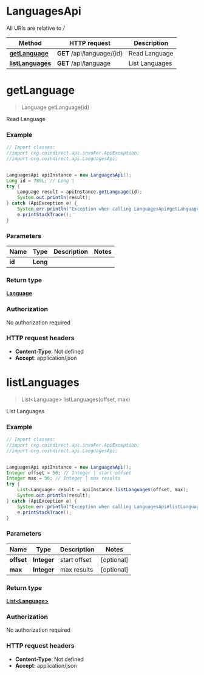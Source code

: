 # LanguagesApi

All URIs are relative to */*

Method | HTTP request | Description
------------- | ------------- | -------------
[**getLanguage**](LanguagesApi.md#getLanguage) | **GET** /api/language/{id} | Read Language
[**listLanguages**](LanguagesApi.md#listLanguages) | **GET** /api/language | List Languages

<a name="getLanguage"></a>
# **getLanguage**
> Language getLanguage(id)

Read Language

### Example
```java
// Import classes:
//import org.coindirect.api.invoker.ApiException;
//import org.coindirect.api.LanguagesApi;


LanguagesApi apiInstance = new LanguagesApi();
Long id = 789L; // Long | 
try {
    Language result = apiInstance.getLanguage(id);
    System.out.println(result);
} catch (ApiException e) {
    System.err.println("Exception when calling LanguagesApi#getLanguage");
    e.printStackTrace();
}
```

### Parameters

Name | Type | Description  | Notes
------------- | ------------- | ------------- | -------------
 **id** | **Long**|  |

### Return type

[**Language**](Language.md)

### Authorization

No authorization required

### HTTP request headers

 - **Content-Type**: Not defined
 - **Accept**: application/json

<a name="listLanguages"></a>
# **listLanguages**
> List&lt;Language&gt; listLanguages(offset, max)

List Languages

### Example
```java
// Import classes:
//import org.coindirect.api.invoker.ApiException;
//import org.coindirect.api.LanguagesApi;


LanguagesApi apiInstance = new LanguagesApi();
Integer offset = 56; // Integer | start offset
Integer max = 56; // Integer | max results
try {
    List<Language> result = apiInstance.listLanguages(offset, max);
    System.out.println(result);
} catch (ApiException e) {
    System.err.println("Exception when calling LanguagesApi#listLanguages");
    e.printStackTrace();
}
```

### Parameters

Name | Type | Description  | Notes
------------- | ------------- | ------------- | -------------
 **offset** | **Integer**| start offset | [optional]
 **max** | **Integer**| max results | [optional]

### Return type

[**List&lt;Language&gt;**](Language.md)

### Authorization

No authorization required

### HTTP request headers

 - **Content-Type**: Not defined
 - **Accept**: application/json

